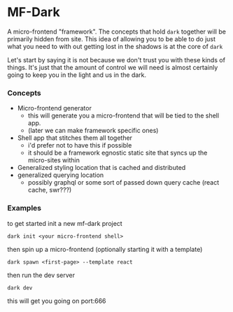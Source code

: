 # MF-Dark

A micro-frontend "framework". The concepts that hold `dark` together will be primarily hidden from site.
This idea of allowing you to be able to do just what you need to with out getting lost in the shadows is at the core of `dark`

Let's start by saying it is not because we don't trust you with these kinds of things. It's just that the amount of control we
will need is almost certainly going to keep you in the light and us in the dark.

### Concepts

- Micro-frontend generator
  - this will generate you a micro-frontend that will be tied to the shell app.
  - (later we can make framework specific ones)
- Shell app that stitches them all together
  - i'd prefer not to have this if possible
  - it should be a framework egnostic static site that syncs up the micro-sites within
- Generalized styling location that is cached and distributed
- generalized querying location
  - possibly graphql or some sort of passed down query cache (react cache, swr???)

### Examples

to get started init a new mf-dark project

`dark init <your micro-frontend shell>`

then spin up a micro-frontend
(optionally starting it with a template)

`dark spawn <first-page> --template react`

then run the dev server

`dark dev`

this will get you going on port:666


